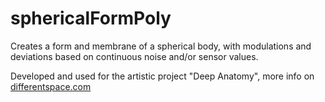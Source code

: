 # sphericalFormPoly
Creates a form and membrane of a spherical body, with modulations and deviations based on continuous noise and/or sensor values.

Developed and used for the artistic project "Deep Anatomy", more info on [differentspace.com](https://differentspace.com/?l=Works&p=deepanatomy)

